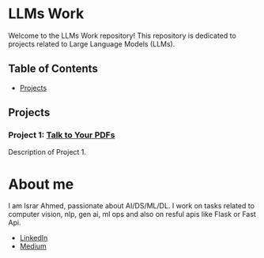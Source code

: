 # LLMs Work 

Welcome to the LLMs Work repository! This repository is dedicated to projects related to Large Language Models (LLMs). 


## Table of Contents
- [Projects](#projects)



## Projects

### Project 1: [Talk to Your PDFs](link_to_project_1)
Description of Project 1.




# About me
I am Israr Ahmed, passionate about AI/DS/ML/DL. I work on tasks related to computer vision, nlp, gen ai, ml ops and also on resful apis like Flask or Fast Api.

* [LinkedIn](https://www.linkedin.com/in/ahmedisrar919/)
* [Medium](https://medium.com/@Ahmedisrar919)


